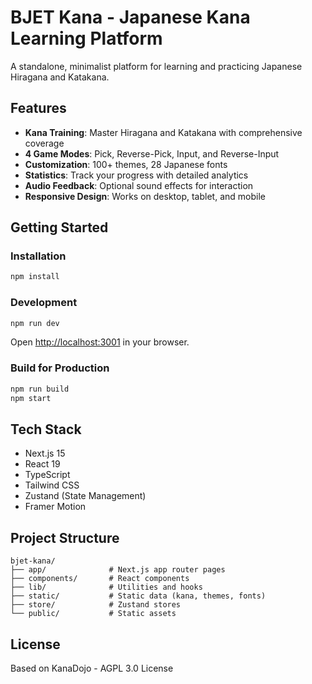 # BJET Kana - Japanese Kana Learning Platform

A standalone, minimalist platform for learning and practicing Japanese Hiragana and Katakana.

## Features

- **Kana Training**: Master Hiragana and Katakana with comprehensive coverage
- **4 Game Modes**: Pick, Reverse-Pick, Input, and Reverse-Input
- **Customization**: 100+ themes, 28 Japanese fonts
- **Statistics**: Track your progress with detailed analytics
- **Audio Feedback**: Optional sound effects for interaction
- **Responsive Design**: Works on desktop, tablet, and mobile

## Getting Started

### Installation

```bash
npm install
```

### Development

```bash
npm run dev
```

Open [http://localhost:3001](http://localhost:3001) in your browser.

### Build for Production

```bash
npm run build
npm start
```

## Tech Stack

- Next.js 15
- React 19
- TypeScript
- Tailwind CSS
- Zustand (State Management)
- Framer Motion

## Project Structure

```
bjet-kana/
├── app/              # Next.js app router pages
├── components/       # React components
├── lib/              # Utilities and hooks
├── static/           # Static data (kana, themes, fonts)
├── store/            # Zustand stores
└── public/           # Static assets
```

## License

Based on KanaDojo - AGPL 3.0 License
